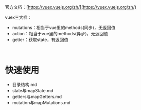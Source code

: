 官方文档：[https://vuex.vuejs.org/zh/](https://vuex.vuejs.org/zh/)

vuex三大样：
- mutations：相当于vue里的methods(同步)，无返回值
- action：相当于vue里的methods(异步)，无返回值
- getter：获取state，有返回值



<br>

# 快速使用

- 目录结构.md
- state与mapState.md
- getters与mapGetters.md
- mutation与mapMutations.md
